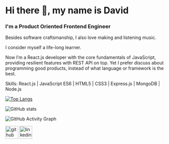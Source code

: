# Hi there 👋, my name is David
### I'm a Product Oriented Frontend Engineer

Besides software craftsmanship, I also love making and listening music.

I consider myself a life-long learner.

Now I’m a React.js developer with the core fundamentals of JavaScript, providing resilient features with REST API on top. Yet I prefer discuss about programming good products, instead of what language or framework is the best.

Skills: React.js | JavaScript ES6 | HTML5 | CSS3 | Express.js | MongoDB | Node.js

[![Top Langs](https://github-readme-stats.vercel.app/api/top-langs/?username=ElDav1d)](https://github.com/anuraghazra/github-readme-stats)

![GitHub stats](https://github-readme-stats.vercel.app/api?username=ElDav1d&show_icons=true)  

![GitHub Activity Graph](https://activity-graph.herokuapp.com/graph?username=ElDav1d)  

[<img src='https://cdn.jsdelivr.net/npm/simple-icons@3.0.1/icons/github.svg' alt='github' height='40'>](https://github.com/ElDav1d)  [<img src='https://cdn.jsdelivr.net/npm/simple-icons@3.0.1/icons/linkedin.svg' alt='linkedin' height='40'>](https://www.linkedin.com/in/david-vivo/)  
